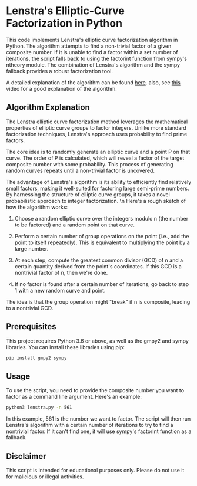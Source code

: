# Lenstra's Elliptic-Curve Factorization in Python

This code implements Lenstra's elliptic curve factorization algorithm in Python. The algorithm attempts to find a non-trivial factor of a given composite number. If it is unable to find a factor within a set number of iterations, the script falls back to using the factorint function from sympy's ntheory module. The combination of Lenstra's algorithm and the sympy fallback provides a robust factorization tool.

A detailed explanation of the algorithm can be found [here](https://en.wikipedia.org/wiki/Lenstra_elliptic-curve_factorization).
also, see [this](https://www.youtube.com/watch?v=V0rDc0V1g5c) video for a good explanation of the algorithm.


## Algorithm Explanation
The Lenstra elliptic curve factorization method leverages the mathematical properties of elliptic curve groups to factor integers. Unlike more standard factorization techniques, Lenstra's approach uses probability to find prime factors.

The core idea is to randomly generate an elliptic curve and a point P on that curve. The order of P is calculated, which will reveal a factor of the target composite number with some probability. This process of generating random curves repeats until a non-trivial factor is uncovered.

The advantage of Lenstra's algorithm is its ability to efficiently find relatively small factors, making it well-suited for factoring large semi-prime numbers. By harnessing the structure of elliptic curve groups, it takes a novel probabilistic approach to integer factorization. \n
Here's a rough sketch of how the algorithm works:

1. Choose a random elliptic curve over the integers modulo n (the number to be factored) and a random point on that curve.

2. Perform a certain number of group operations on the point (i.e., add the point to itself repeatedly). This is equivalent to multiplying the point by a large number.

3. At each step, compute the greatest common divisor (GCD) of n and a certain quantity derived from the point's coordinates. If this GCD is a nontrivial factor of n, then we're done.

4. If no factor is found after a certain number of iterations, go back to step 1 with a new random curve and point.

The idea is that the group operation might "break" if n is composite, leading to a nontrivial GCD.

## Prerequisites

This project requires Python 3.6 or above, as well as the gmpy2 and sympy libraries. You can install these libraries using pip:

```bash
pip install gmpy2 sympy
```

## Usage
To use the script, you need to provide the composite number you want to factor as a command line argument. Here's an example:
```bash
python3 lenstra.py -n 561
```
In this example, 561 is the number we want to factor. The script will then run Lenstra's algorithm with a certain number of iterations to try to find a nontrivial factor. If it can't find one, it will use sympy's factorint function as a fallback.

## Disclaimer
This script is intended for educational purposes only. Please do not use it for malicious or illegal activities.

